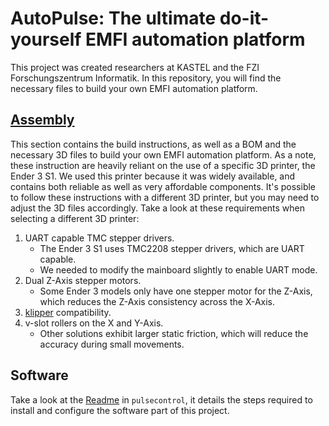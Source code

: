 # AutoPulse: The ultimate do-it-yourself EMFI automation platform

This project was created researchers at KASTEL and the FZI Forschungszentrum Informatik.
In this repository, you will find the necessary files to build your own EMFI automation platform.

## [Assembly](/assembly/README.md)

This section contains the build instructions, as well as a BOM and the necessary 3D files to build your own EMFI automation platform.
As a note, these instruction are heavily reliant on the use of a specific 3D printer, the Ender 3 S1.
We used this printer because it was widely available, and contains both reliable as well as very affordable components.
It's possible to follow these instructions with a different 3D printer, but you may need to adjust the 3D files accordingly.
Take a look at these requirements when selecting a different 3D printer:

1. UART capable TMC stepper drivers.
   - The Ender 3 S1 uses TMC2208 stepper drivers, which are UART capable.
   - We needed to modify the mainboard slightly to enable UART mode.
2. Dual Z-Axis stepper motors.
   - Some Ender 3 models only have one stepper motor for the Z-Axis, which reduces the Z-Axis consistency across the X-Axis.
3. [klipper](https://klipper3d.org/) compatibility.
4. v-slot rollers on the X and Y-Axis.
   - Other solutions exhibit larger static friction, which will reduce the accuracy during small movements.

## Software

Take a look at the [Readme](pulsecontrol/README.md) in `pulsecontrol`, it details the steps required to install and configure the software part of this project.
